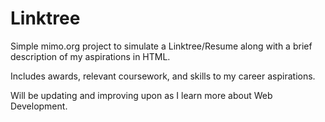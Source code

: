# Linktree

Simple mimo.org project to simulate a Linktree/Resume along with a brief description of my aspirations in HTML.

Includes awards, relevant coursework, and skills to my career aspirations.

Will be updating and improving upon as I learn more about Web Development.


